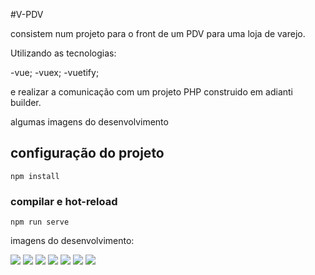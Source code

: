 #V-PDV

consistem num projeto para o front de um PDV para uma loja de varejo.

Utilizando as tecnologias:

-vue;
-vuex;
-vuetify;

e realizar a comunicação com um projeto PHP construido em adianti builder.

algumas imagens do desenvolvimento

## configuração do projeto
```
npm install
```

### compilar e hot-reload
```
npm run serve
```
imagens do desenvolvimento:


<img src='https://github.com/pedrogomes30/v-pdv/blob/master/Docs/projectImages/PDV1.png'/>
<img src='https://github.com/pedrogomes30/v-pdv/blob/master/Docs/projectImages/PDV2.png'/>
<img src='https://github.com/pedrogomes30/v-pdv/blob/master/Docs/projectImages/PDV3.png'/>
<img src='https://github.com/pedrogomes30/v-pdv/blob/master/Docs/projectImages/PDV4.png'/>
<img src='https://github.com/pedrogomes30/v-pdv/blob/master/Docs/projectImages/PDV5.png'/>
<img src='https://github.com/pedrogomes30/v-pdv/blob/master/Docs/projectImages/PDV6.png'/>
<img src='https://github.com/pedrogomes30/v-pdv/blob/master/Docs/projectImages/PDV7.png'/>
